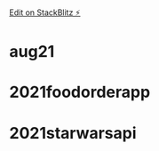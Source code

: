 [Edit on StackBlitz ⚡️](https://stackblitz.com/edit/nextjs-chakraui)
# aug21
# 2021foodorderapp
# 2021starwarsapi

